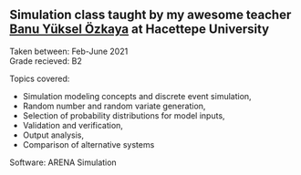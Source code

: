 ## Simulation class taught by my awesome teacher <a href="https://avesis.hacettepe.edu.tr/byuksel">Banu Yüksel Özkaya</a> at Hacettepe University

Taken between: Feb-June 2021            
Grade recieved: B2

Topics covered:
- Simulation modeling concepts and discrete event simulation, 
- Random number and random variate generation, 
- Selection of probability distributions for model inputs, 
- Validation and verification, 
- Output analysis, 
- Comparison of alternative systems

Software: ARENA Simulation
